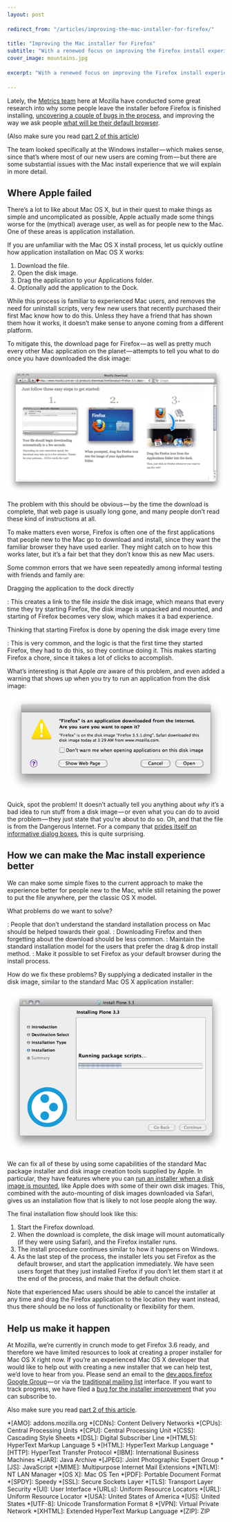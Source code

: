 ```yaml
---
layout: post

redirect_from: "/articles/improving-the-mac-installer-for-firefox/"

title: "Improving the Mac installer for Firefox"
subtitle: "With a renewed focus on improving the Firefox install experience — what can we improve on the Mac?"
cover_image: mountains.jpg

excerpt: "With a renewed focus on improving the Firefox install experience — what can we improve on the Mac?"

---
```


Lately, the [Metrics team] here at Mozilla have conducted some great research into why some people leave the installer before Firefox is finished installing, [uncovering a couple of bugs in the process], and improving the way we ask people [what will be their default browser].

(Also make sure you read [part 2 of this article])

The team looked specifically at the Windows installer — which makes sense, since that’s where most of our new users are coming from — but there are some substantial issues with the Mac install experience that we will explain in more detail.

## Where Apple failed

There’s a lot to like about Mac OS X, but in their quest to make things as simple and uncomplicated as possible, Apple actually made some things worse for the (mythical) average user, as well as for people new to the Mac. One of these areas is application installation.

If you are unfamiliar with the Mac OS X install process, let us quickly outline how application installation on Mac OS X works:

1.  Download the file.
2.  Open the disk image.
3.  Drag the application to your Applications folder.
4.  Optionally add the application to the Dock.

While this process is familiar to experienced Mac users, and removes the need for uninstall scripts, very few new users that recently purchased their first Mac know how to do this. Unless they have a friend that has shown them how it works, it doesn’t make sense to anyone coming from a different platform.

To mitigate this, the download page for Firefox — as well as pretty much every other Mac application on the planet — attempts to tell you what to do once you have downloaded the disk image:

![](/media/firefox-three-steps.png)

The problem with this should be obvious — by the time the download is complete, that web page is usually long gone, and many people don’t read these kind of instructions at all.

To make matters even worse, Firefox is often one of the first applications that people new to the Mac go to download and install, since they want the familiar browser they have used earlier. They might catch on to how this works later, but it’s a fair bet that they don’t know this as new Mac users.

Some common errors that we have seen repeatedly among informal testing with friends and family are:

Dragging the application to the dock directly

: This creates a link to the file *inside* the disk image, which means that every time they try starting Firefox, the disk image is unpacked and mounted, and starting of Firefox becomes very slow, which makes it a bad experience.

Thinking that starting Firefox is done by opening the disk image every time

: This is very common, and the logic is that the first time they started Firefox, they had to do this, so they continue doing it. This makes starting Firefox a chore, since it takes a lot of clicks to accomplish.

What’s interesting is that Apple *are* aware of this problem, and even added a warning that shows up when you try to run an application from the disk image:

![](/media/firefox-image-warning.png)

Quick, spot the problem! It doesn’t actually tell you anything about *why* it’s a bad idea to run stuff from a disk image — or even what you can do to avoid the problem — they just state that you’re about to do so. Oh, and that the file is from the Dangerous Internet. For a company that [prides itself on informative dialog boxes], this is quite surprising.

## How we can make the Mac install experience better

We can make some simple fixes to the current approach to make the experience better for people new to the Mac, while still retaining the power to put the file anywhere, per the classic OS X model.

What problems do we want to solve?

: People that don’t understand the standard installation process on Mac should be helped towards their goal.
: Downloading Firefox and then forgetting about the download should be less common.
: Maintain the standard installation model for the users that prefer the drag & drop install method.
: Make it possible to set Firefox as your default browser during the install process.

How do we fix these problems? By supplying a dedicated installer in the disk image, similar to the standard Mac OS X application installer:

![](/media/plone-installer.png)

We can fix all of these by using some capabilities of the standard Mac package installer and disk image creation tools supplied by Apple. In particular, they have features where you can [run an installer when a disk image is mounted], like Apple does with some of their own disk images. This, combined with the auto-mounting of disk images downloaded via Safari, gives us an installation flow that is likely to not lose people along the way.

The final installation flow should look like this:

1.  Start the Firefox download.
2.  When the download is complete, the disk image will mount automatically (if they were using Safari), and the Firefox installer runs.
3.  The install procedure continues similar to how it happens on Windows.
4.  As the last step of the process, the installer lets you set Firefox as the default browser, and start the application immediately. We have seen users forget that they just installed Firefox if you don’t let them start it at the end of the process, and make that the default choice.

Note that experienced Mac users should be able to cancel the installer at any time and drag the Firefox application to the location they want instead, thus there should be no loss of functionality or flexibility for them.

## Help us make it happen

At Mozilla, we’re currently in crunch mode to get Firefox 3.6 ready, and therefore we have limited resources to look at creating a proper installer for Mac OS X right now. If you’re an experienced Mac OS X developer that would like to help out with creating a new installer that we can help test, we’d love to hear from you. Please send an email to the [dev.apps.firefox Google Group] — or via the [traditional mailing list] interface. If you want to track progress, we have filed a [bug for the installer improvement] that you can subscribe to.

Also make sure you read [part 2 of this article].

[part 2 of this article]: /mac-installer-revisited
[Metrics team]: http://blog.mozilla.com/metrics/ "Blog of Metrics"
[uncovering a couple of bugs in the process]: http://blog.mozilla.com/metrics/2009/07/30/an-improved-experience-for-2000000-non-firefox-users/ "An Improved Experience for 2,000,000 non-Firefox Users"
[what will be their default browser]: http://blog.mozilla.com/metrics/2009/08/03/more-changes-coming-to-the-firefox-installer/ "More Changes Coming to the Firefox Installer"
[prides itself on informative dialog boxes]: http://developer.apple.com/mac/library/documentation/UserExperience/Conceptual/AppleHIGuidelines/XHIGWindows/XHIGWindows.html#//apple_ref/doc/uid/20000961-TP10 "Apple Human Interface Guidelines: Alerts"
[run an installer when a disk image is mounted]: http://osdir.com/ml/os.opendarwin.webkit.devel/2007-12/msg00037.html "Auto-launch installer after download"
[dev.apps.firefox Google Group]: http://groups.google.com/group/mozilla.dev.apps.firefox/topics
[traditional mailing list]: https://lists.mozilla.org/listinfo/dev-apps-firefox
[bug for the installer improvement]: https://bugzilla.mozilla.org/show_bug.cgi?id=516362
[a part 2 available]: /mac-installer-revisited

*[AMO]: addons.mozilla.org
*[CDNs]: Content Delivery Networks
*[CPUs]: Central Processing Units
*[CPU]: Central Processing Unit
*[CSS]: Cascading Style Sheets
*[DSL]: Digital Subscriber Line
*[HTML5]: HyperText Markup Language 5
*[HTML]: HyperText Markup Language
*[HTTP]: HyperText Transfer Protocol
*[IBM]: International Business Machines
*[JAR]: Java Archive
*[JPEG]: Joint Photographic Expert Group
*[JS]: JavaScript
*[MIME]: Multipurpose Internet Mail Extensions
*[NTLM]: NT LAN Manager
*[OS X]: Mac OS Ten
*[PDF]: Portable Document Format
*[SPDY]: Speedy
*[SSL]: Secure Sockets Layer
*[TLS]: Transport Layer Security
*[UI]: User Interface
*[URLs]: Uniform Resource Locators
*[URL]: Uniform Resource Locator
*[USA]: United States of America
*[US]: United States
*[UTF-8]: Unicode Transformation Format 8
*[VPN]: Virtual Private Network
*[XHTML]: Extended HyperText Markup Language
*[ZIP]: ZIP

